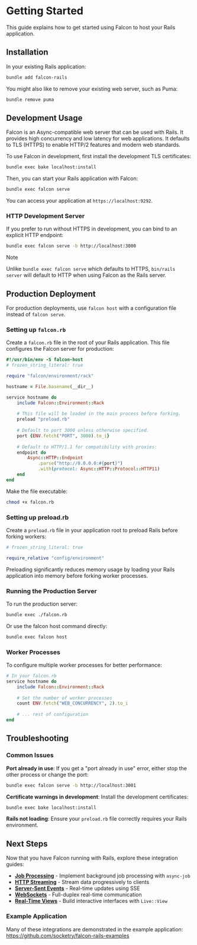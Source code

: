 # Getting Started

This guide explains how to get started using Falcon to host your Rails application.

## Installation

In your existing Rails application:

```bash
bundle add falcon-rails
```

You might also like to remove your existing web server, such as Puma:

```bash
bundle remove puma
```

## Development Usage

Falcon is an Async-compatible web server that can be used with Rails. It provides high concurrency and low latency for web applications. It defaults to TLS (HTTPS) to enable HTTP/2 features and modern web standards.

To use Falcon in development, first install the development TLS certificates:

```bash
bundle exec bake localhost:install
```

Then, you can start your Rails application with Falcon:

```bash
bundle exec falcon serve
```

You can access your application at `https://localhost:9292`.

### HTTP Development Server

If you prefer to run without HTTPS in development, you can bind to an explicit HTTP endpoint:

```bash
bundle exec falcon serve -b http://localhost:3000
```

> [!NOTE]
> Unlike `bundle exec falcon serve` which defaults to HTTPS, `bin/rails server` will default to HTTP when using Falcon as the Rails server.

## Production Deployment

For production deployments, use `falcon host` with a configuration file instead of `falcon serve`.

### Setting up `falcon.rb`

Create a `falcon.rb` file in the root of your Rails application. This file configures the Falcon server for production:

```ruby
#!/usr/bin/env -S falcon-host
# frozen_string_literal: true

require "falcon/environment/rack"

hostname = File.basename(__dir__)

service hostname do
	include Falcon::Environment::Rack
	
	# This file will be loaded in the main process before forking.
	preload "preload.rb"
	
	# Default to port 3000 unless otherwise specified.
	port {ENV.fetch("PORT", 3000).to_i}
	
	# Default to HTTP/1.1 for compatibility with proxies:
	endpoint do
		Async::HTTP::Endpoint
			.parse("http://0.0.0.0:#{port}")
			.with(protocol: Async::HTTP::Protocol::HTTP11)
	end
end
```

Make the file executable:

```bash
chmod +x falcon.rb
```

### Setting up preload.rb

Create a `preload.rb` file in your application root to preload Rails before forking workers:

```ruby
# frozen_string_literal: true

require_relative "config/environment"
```

Preloading significantly reduces memory usage by loading your Rails application into memory before forking worker processes.

### Running the Production Server

To run the production server:

```bash
bundle exec ./falcon.rb
```

Or use the falcon host command directly:

```bash
bundle exec falcon host
```

### Worker Processes

To configure multiple worker processes for better performance:

```ruby
# In your falcon.rb
service hostname do
	include Falcon::Environment::Rack
	
	# Set the number of worker processes
	count ENV.fetch("WEB_CONCURRENCY", 2).to_i
	
	# ... rest of configuration
end
```

## Troubleshooting

### Common Issues

**Port already in use**: If you get a "port already in use" error, either stop the other process or change the port:

```bash
bundle exec falcon serve -b http://localhost:3001
```

**Certificate warnings in development**: Install the development certificates:

```bash
bundle exec bake localhost:install
```

**Rails not loading**: Ensure your `preload.rb` file correctly requires your Rails environment.

## Next Steps

Now that you have Falcon running with Rails, explore these integration guides:

- **[Job Processing](../job-processing/)** - Implement background job processing with `async-job`
- **[HTTP Streaming](../http-streaming/)** - Stream data progressively to clients
- **[Server-Sent Events](../server-sent-events/)** - Real-time updates using SSE
- **[WebSockets](../websockets/)** - Full-duplex real-time communication
- **[Real-Time Views](../real-time-views/)** - Build interactive interfaces with `Live::View`

### Example Application

Many of these integrations are demonstrated in the example application: https://github.com/socketry/falcon-rails-examples
